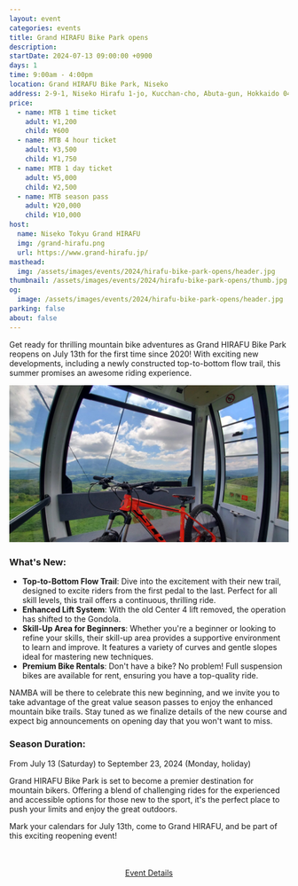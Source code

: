 ```yaml
---
layout: event
categories: events
title: Grand HIRAFU Bike Park opens
description:
startDate: 2024-07-13 09:00:00 +0900
days: 1
time: 9:00am - 4:00pm
location: Grand HIRAFU Bike Park, Niseko
address: 2-9-1, Niseko Hirafu 1-jo, Kucchan-cho, Abuta-gun, Hokkaido 044-0080
price:
  - name: MTB 1 time ticket
    adult: ¥1,200
    child: ¥600
  - name: MTB 4 hour ticket
    adult: ¥3,500
    child: ¥1,750
  - name: MTB 1 day ticket
    adult: ¥5,000
    child: ¥2,500
  - name: MTB season pass
    adult: ¥20,000
    child: ¥10,000
host:
  name: Niseko Tokyu Grand HIRAFU
  img: /grand-hirafu.png
  url: https://www.grand-hirafu.jp/
masthead:
  img: /assets/images/events/2024/hirafu-bike-park-opens/header.jpg
thumbnail: /assets/images/events/2024/hirafu-bike-park-opens/thumb.jpg
og:
  image: /assets/images/events/2024/hirafu-bike-park-opens/header.jpg
parking: false
about: false
---
```

Get ready for thrilling mountain bike adventures as Grand HIRAFU Bike Park reopens on July 13th for the first time since 2020! With exciting new developments, including a newly constructed top-to-bottom flow trail, this summer promises an awesome riding experience.

![](/assets/images/events/2024/hirafu-bike-park-opens/gondola.jpg)

### What's New:

- <strong>Top-to-Bottom Flow Trail</strong>: Dive into the excitement with their new trail, designed to excite riders from the first pedal to the last. Perfect for all skill levels, this trail offers a continuous, thrilling ride.
- <strong>Enhanced Lift System</strong>: With the old Center 4 lift removed, the operation has shifted to the Gondola.
- <strong>Skill-Up Area for Beginners</strong>: Whether you're a beginner or looking to refine your skills, their skill-up area provides a supportive environment to learn and improve. It features a variety of curves and gentle slopes ideal for mastering new techniques.
- <strong>Premium Bike Rentals</strong>: Don't have a bike? No problem! Full suspension bikes are available for rent, ensuring you have a top-quality ride.

NAMBA will be there to celebrate this new beginning, and we invite you to take advantage of the great value season passes to enjoy the enhanced mountain bike trails. Stay tuned as we finalize details of the new course and expect big announcements on opening day that you won't want to miss.

### Season Duration:
From July 13 (Saturday) to September 23, 2024 (Monday, holiday)

Grand HIRAFU Bike Park is set to become a premier destination for mountain bikers. Offering a blend of challenging rides for the experienced and accessible options for those new to the sport, it's the perfect place to push your limits and enjoy the great outdoors.

Mark your calendars for July 13th, come to Grand HIRAFU, and be part of this exciting reopening event!

<div style="text-align:center; margin:50px 0;">
  <a class="btn btn-primary" href="https://www.grand-hirafu.jp/blog/hirafu-news/2024/04/2024-2-12.html" target="_blank">Event Details</a>
</div>

